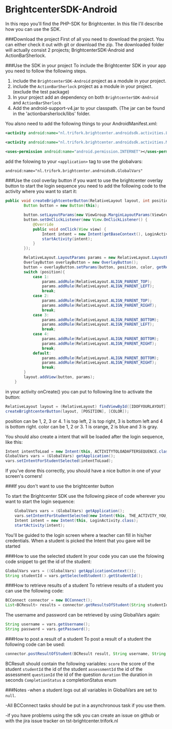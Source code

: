 BrightcenterSDK-Android
=======================

In this repo you'll find the PHP-SDK for Brightcenter. In this file I'll describe how you can use the SDK.

###Download the project
First of all you need to download the project. You can either check it out with git or download the zip. The downloaded folder will actually consist 2 projects; BrightcenterSDK-Android and ActionBarSherlock.

###Use the SDK in your project
To include the Brightcenter SDK in your app you need to follow the following steps.

1. include the `BrightcenterSDK-Android` project as a module in your project.
2. include the `ActionBarSherlock` project as a module in your project. (exclude the test package)
3. In your project add an dependency on both `BrightcenterSDK-Android` and `ActionBarSherlock`
4. Add the android-support-v4.jar to your classpath. (The jar can be found in the 'actionbarsherlock/libs' folder.

You alsno need to add the following things to your AndroidManifest.xml:
```xml
<activity android:name="nl.trifork.brightcenter.androidsdk.activities.LoginActivity" android:theme="@android:style/Theme.Holo.Light"/>

<activity android:name="nl.trifork.brightcenter.androidsdk.activities.MainActivity" android:theme="@android:style/Theme.Holo.Light"/>

<uses-permission android:name="android.permission.INTERNET"></uses-permission>
```
add the folowing to your `<application>` tag to use the globalvars:
```xml
android:name="nl.trifork.brightcenter.androidsdk.GlobalVars"
```

###Use the cool overlay button
if you want to use the brightcenter overlay button to start the login sequence you need to add the following code to the activity where you want to start it:

```java
public void createBrightcenterButton(RelativeLayout layout, int position, int color) {
        Button button = new Button(this);

        button.setLayoutParams(new ViewGroup.MarginLayoutParams(ViewGroup.LayoutParams.WRAP_CONTENT, ViewGroup.LayoutParams.WRAP_CONTENT));
        button.setOnClickListener(new View.OnClickListener() {
            @Override
            public void onClick(View view) {
                Intent intent = new Intent(getBaseContext(), LoginActivity.class);
                startActivity(intent);
            }
        });

        RelativeLayout.LayoutParams params = new RelativeLayout.LayoutParams(ViewGroup.LayoutParams.WRAP_CONTENT, ViewGroup.LayoutParams.WRAP_CONTENT);
        OverlayButton overlayButton = new OverlayButton();
        button = overlayButton.setParams(button, position, color, getResources());
        switch (position){
            case 1:
                params.addRule(RelativeLayout.ALIGN_PARENT_TOP);
                params.addRule(RelativeLayout.ALIGN_PARENT_LEFT);
                break;
            case 2:
                params.addRule(RelativeLayout.ALIGN_PARENT_TOP);
                params.addRule(RelativeLayout.ALIGN_PARENT_RIGHT);
                break;
            case 3:
                params.addRule(RelativeLayout.ALIGN_PARENT_BOTTOM);
                params.addRule(RelativeLayout.ALIGN_PARENT_LEFT);
                break;
            case 4:
                params.addRule(RelativeLayout.ALIGN_PARENT_BOTTOM);
                params.addRule(RelativeLayout.ALIGN_PARENT_RIGHT);
                break;
            default:
                params.addRule(RelativeLayout.ALIGN_PARENT_BOTTOM);
                params.addRule(RelativeLayout.ALIGN_PARENT_RIGHT);
                break;
        }
        layout.addView(button, params);
    }
```
in your activity onCreate() you can put to following line to activate the button:

```java
RelativeLayout layout = (RelativeLayout) findViewById([IDOFYOURLAYOUT]);
createBrightcenterButton(layout, [POSITION], [COLOR]);
```
position can be 1, 2, 3 or 4. 1 is top left, 2 is top right, 3 is bottom left and 4 is bottom right. color can be 1, 2 or 3. 1 is orange, 2 is blue and 3 is gray.

You should also create a intent that will be loaded after the login sequence, like this:
```java
Intent intentToLoad = new Intent(this, ACTIVITYTOLOADAFTERSEQUENCE.class);
GlobalVars vars = (GlobalVars) getApplication();
vars.setIntentForStudentSelected(intentToLoad);
```
If you've done this correctly, you should have a nice button in one of your screen's corners!

###If you don't want to use the brightcenter button


To start the Brightcenter SDK use the following piece of code wherever you want to start the login sequence:
```java
    GlobalVars vars = (GlobalVars) getApplication();
    vars.setIntentForStudentSelected(new Intent(this, THE_ACTIVITY_YOU_WANT_TO_START.class));
    Intent intent = new Intent(this, LoginActivity.class);
    startActivity(intent);
```
You'll be guided to the login screen where a teacher can fill in his/her credentials. When a student is picked the Intent that you gave will be started

###How to use the selected student
In your code you can use the folowing code snippet to get the id of the student:
```java
GlobalVars vars = ((GlobalVars) getApplicationContext());
String studentId = vars.getSelectedStudent().getStudentId();
```

###How to retrieve results of a student
To retrieve results of a student you can use the following code:
```java
BCConnect connector = new BCConnect();
List<BCResult> results = connector.getResultsOfStudent(String studentId, String assessmentId, String username, String password);
```
The username and password can be retrieved by using GlobalVars again:
```java
String username = vars.getUsername();
String password = vars.getPassword();
```

###How to post a result of a student
To post a result of a student the following code can be used:
```java
connector.postResultOfStudent(BCResult result, String username, String password)
```
BCResult should contain the following variables:
`score` the score of the student
`studentId` the id of the student
`assessmentId` the id of the assessment
`questionId` the id of the question
`duration` the duration in seconds
`CompletionStatus` a completionStatus enum

###Notes
-when a student logs out all variables in GlobalVars are set to `null`.

-All BCConnect tasks should be put in a asynchronous task if you use them.

-if you have problems using the sdk you can create an issue on github or with the jira issue tracker on tst-brightcenter.trifork.nl 






